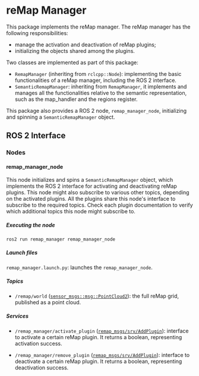 reMap Manager
======================

This package implements the reMap manager. The reMap manager has the following responsibilities:
- manage the activation and deactivation of reMap plugins;
- initializing the objects shared among the plugins.

Two classes are implemented as part of this package:
- `RemapManager` (inheriting from `rclcpp::Node`): implementing the basic functionalities of a reMap manager, including the ROS 2 interface.
- `SemanticRemapManager`: inheriting from `RemapManager`, it implements and manages all the functionalities relative to the semantic representation,
such as the map_handler and the regions register.

This package also provides a ROS 2 node, `remap_manager_node`, initializing and spinning a `SemanticRemapManager` object.

## ROS 2 Interface

### Nodes

#### remap_manager_node

This node initializes and spins a `SemanticRemapManager` object, which implements the ROS 2 interface for activating and deactivating reMap plugins.
This node might also subscribe to various other topics, depending on the activated plugins. All the plugins share this node's interface to subscribe to the required topics.
Check each plugin documentation to verify which additional topics this node might subscribe to.

##### Executing the node

`ros2 run remap_manager remap_manager_node`

##### Launch files

`remap_manager.launch.py`: launches the `remap_manager_node`.

##### Topics

- `/remap/world` ([`sensor_msgs::msg::PointCloud2`](https://docs.ros2.org/foxy/api/sensor_msgs/msg/PointCloud2.html)): the full reMap grid, published as a point cloud.

##### Services

- `/remap_manager/activate_plugin` ([`remap_msgs/srv/AddPlugin`](https://gitlab.pal-robotics.com/interaction/remap_msgs/-/blob/main/srv/AddPlugin.srv?ref_type=heads)): 
interface to activate a certain reMap plugin. It returns a boolean, representing activation success.

- `/remap_manager/remove_plugin` ([`remap_msgs/srv/AddPlugin`](https://gitlab.pal-robotics.com/interaction/remap_msgs/-/blob/main/srv/RemovePlugin.srv?ref_type=heads)):
interface to deactivate a certain reMap plugin. It returns a boolean, representing deactivation success.